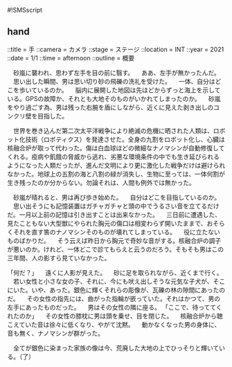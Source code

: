 #!SMSscript

## hand

::title = 手
::camera = カメラ
::stage = ステージ
::location = INT
::year = 2021
::date = 1/1
::time = afternoon
::outline = 概要

　砂嵐に襲われ、思わず左手を目の前に翳す。
　ああ、左手が無かったんだ。
　思い出した瞬間、男は思い切り砂の飛礫の洗礼を受けた。
　一体、自分はどこを歩いているのか。
　脳内に展開した地図は先ほどからずっと海上を示している。GPSの故障か、それとも大地そのものがいかれてしまったのか。
　砂嵐をやり過ごす為、男は残った右腕を盾にしながら、近くに見えた剥き出しのコンクリ壁を目指した。

　世界を巻き込んだ第二次太平洋戦争により絶滅の危機に晒された人類は、ロボット化技術（ロボティクス）を発達させた。全身の九割をロボット化し、心臓は核融合炉が取って代わった。傷は白血球ほどの微細なナノマシンが自動修復してくれる。疫病や飢餓の脅威から逃れ、劣悪な環境条件の中でも生き延びられるようになった人類だったが、進んだ文明により更に激化した戦争だけは避けられなかった。地球上の五割の海と八割の緑が消失し、生物に至っては、一体何割が生き残ったのか分からない。勿論それは、人間も例外では無かった。

　砂嵐が晴れると、男は再び歩き始めた。
　自分はどこを目指しているのか。
　思い出そうにも記憶装置はガチャガチャと頭の中でうるさい音を立てるだけだ。一月以上前の記憶は引き出すことは出来なかった。
　三日前に遭遇した、見たこともない大型獣にやられた胸元の傷口は相変わらず開いたままで、おそらくそれを直す筈のナノマシンそのものが壊れてしまっている。
　役に立たないものばかりだ。
　そう云えば昨日から胸元で奇妙な音がする。核融合炉の調子が悪いのか。けれど、一体どこで診てもらえと云うのだろう。そもそも男はこの三年間、人の影すら見ていなかった。

「何だ？」
　遠くに人影が見えた。
　砂に足を取られながら、近くまで行く。
　若い女性と小さな女の子、それに、今にも吠え出しそうな元気な子犬が、そこにいた。いや、あった。銀色に輝くそれらの彫像が、瓦礫の林の隙間にあったのだ。
　その女性の指先には、曲がった指輪が嵌っていた。それはかつて、男の左手にあったものだった。
　男はその女性の隣に座る。
「ここで、待っててくれたのか」
　その女性の膝枕に男は頭を乗せ、目を閉じた。
　核融合炉から聴こえていた音は徐々に低くなり、やがて沈黙。
　動かなくなった男の身体に、音も無く、ナノマシンが群がった。

　全てが銀色に染まった家族の像は今、荒廃した大地の上でひっそりと輝いている。（了）



